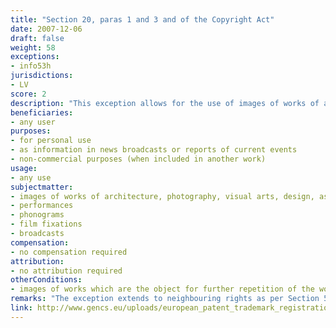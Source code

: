 ```yaml
---
title: "Section 20, paras 1 and 3 and of the Copyright Act"
date: 2007-12-06
draft: false
weight: 58
exceptions:
- info53h
jurisdictions:
- LV
score: 2
description: "This exception allows for the use of images of works of architecture, photography, visual arts, design, as well as of applied arts, permanently displayed in public places, for personal use and as information in news broadcasts or reports of current events, or include in works for non-commercial purposes. The provision expressly excludes uses of images of works which are the object for further repetition of the work, for broadcast by broadcasting organisations or for the purpose of commercial use." 
beneficiaries:
- any user
purposes: 
- for personal use 
- as information in news broadcasts or reports of current events
- non-commercial purposes (when included in another work) 
usage:
- any use
subjectmatter:
- images of works of architecture, photography, visual arts, design, as well as of applied arts (permanently displayed in public places)
- performances
- phonograms
- film fixations
- broadcasts
compensation:
- no compensation required
attribution: 
- no attribution required
otherConditions: 
- images of works which are the object for further repetition of the work, for broadcast by broadcasting organisations or for the purpose of commercial use are excluded from the scope of the exception
remarks: "The exception extends to neighbouring rights as per Section 54(3)2 of the CA 'Restrictions on Rights of the Neighbouring Rightholders"
link: http://www.gencs.eu/uploads/european_patent_trademark_registration/latvia/Copyright%20Law%20Latvia.pdf
---
```

